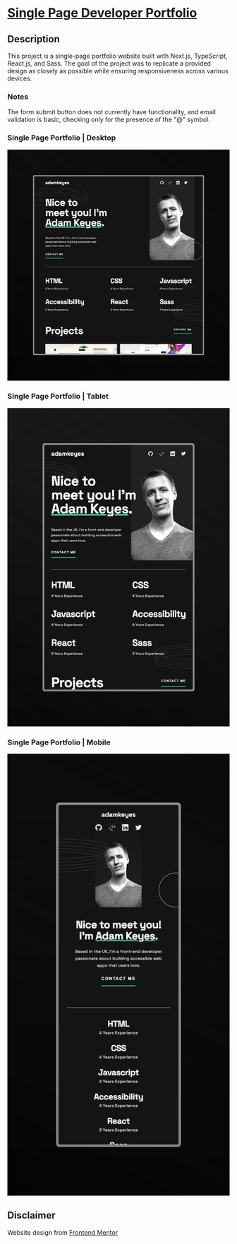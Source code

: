 # [Single Page Developer Portfolio](https://single-page-developer-portfolio-lenanle333.vercel.app/)

## Description

This project is a single-page portfolio website built with Next.js, TypeScript, React.js, and Sass. The goal of the project was to replicate a provided design as closely as possible while ensuring responsiveness across various devices.

### Notes

The form submit button does not currently have functionality, and email validation is basic, checking only for the presence of the "@" symbol.

### Single Page Portfolio | Desktop

![Single Page Portfolio | Desktop](https://github.com/lenanle333/Single-Page-Developer-Portfolio/blob/848d935e9af910b95736b4be7f0ea1179fdff9df/assets/screenshots/Single%20Page%20Developer%20Portfolio%20Desktop.jpeg)

### Single Page Portfolio | Tablet

![Single Page Portfolio | Tablet](https://github.com/lenanle333/Single-Page-Developer-Portfolio/blob/848d935e9af910b95736b4be7f0ea1179fdff9df/assets/screenshots/Single%20Page%20Developer%20Portfolio%20Tablet.jpeg)

### Single Page Portfolio | Mobile

![Single Page Portfolio | Mobile](https://github.com/lenanle333/Single-Page-Developer-Portfolio/blob/848d935e9af910b95736b4be7f0ea1179fdff9df/assets/screenshots/Single%20Page%20Developer%20Portfolio%20Mobile.jpeg)

## Disclaimer

Website design from [Frontend Mentor](https://www.frontendmentor.io/challenges/singlepage-developer-portfolio-bBVj2ZPi-x/hub)
